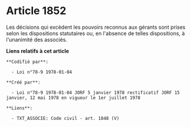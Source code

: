 # Article 1852

Les décisions qui excèdent les pouvoirs reconnus aux gérants sont prises selon les dispositions statutaires ou, en l'absence
de telles dispositions, à l'unanimité des associés.

**Liens relatifs à cet article**

	**Codifié par**:

	  - Loi n°78-9 1978-01-04

	**Créé par**:

	  - Loi n°78-9 1978-01-04 JORF 5 janvier 1978 rectificatif JORF 15 janvier, 12 mai 1978 en vigueur le 1er juillet 1978

	**Liens**:

	  - TXT_ASSOCIE: Code civil - art. 1848 (V)
